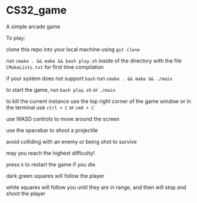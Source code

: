 # CS32_game

A simple arcade game

To play:

clone this repo into your local machine using `git clone`

run `cmake . && make && bash play.sh` inside of the directory with the file `CMakeLists.txt` for first time compilation

if your system does not support `bash` run `cmake . && make && ./main`

to start the game, run `bash play.sh` or `./main`

to kill the current instance use the top right corner of the game window or in the terminal use `ctrl + C` or `cmd + C`

use WASD controls to move around the screen

use the spacebar to shoot a projectile

avoid colliding with an enemy or being shot to survive

may you reach the highest difficulty!

press `k` to restart the game if you die

dark green squares will follow the player

white squares will follow you until they are in range, and then will stop and shoot the player


